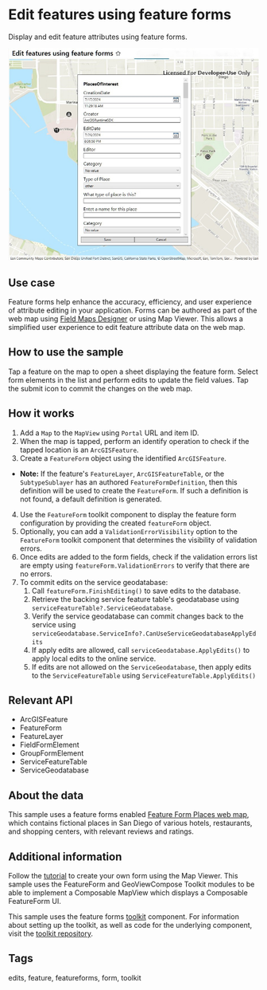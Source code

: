 # Edit features using feature forms

Display and edit feature attributes using feature forms.

![Image of Edit features using feature forms sample](EditFeaturesUsingFeatureForms.jpg)

## Use case

Feature forms help enhance the accuracy, efficiency, and user experience of attribute editing in your application. Forms can be authored as part of the web map using [Field Maps Designer](https://www.arcgis.com/apps/fieldmaps/) or using Map Viewer. This allows a simplified user experience to edit feature attribute data on the web map.

## How to use the sample

Tap a feature on the map to open a sheet displaying the feature form. Select form elements in the list and perform edits to update the field values. Tap the submit icon to commit the changes on the web map.

## How it works

1. Add a `Map` to the `MapView` using `Portal` URL and item ID.
2. When the map is tapped, perform an identify operation to check if the tapped location is an `ArcGISFeature`.
3. Create a `FeatureForm` object using the identified `ArcGISFeature`. 
  * **Note:** If the feature's `FeatureLayer`, `ArcGISFeatureTable`, or the `SubtypeSublayer` has an authored `FeatureFormDefinition`, then this definition will be used to create the `FeatureForm`. If such a definition is not found, a default definition is generated.
4. Use the `FeatureForm` toolkit component to display the feature form configuration by providing the created `featureForm` object.
5. Optionally, you can add a `ValidationErrorVisibility` option to the `FeatureForm` toolkit component that determines the visibility of validation errors.
6. Once edits are added to the form fields, check if the validation errors list are empty using `featureForm.ValidationErrors` to verify that there are no errors.
7. To commit edits on the service geodatabase:
    1. Call `featureForm.FinishEditing()` to save edits to the database.
    2. Retrieve the backing service feature table's geodatabase using `serviceFeatureTable?.ServiceGeodatabase`.
    3. Verify the service geodatabase can commit changes back to the service using `serviceGeodatabase.ServiceInfo?.CanUseServiceGeodatabaseApplyEdits`
    4. If apply edits are allowed, call `serviceGeodatabase.ApplyEdits()` to apply local edits to the online service.
    5. If edits are not allowed on the `ServiceGeodatabase`, then apply edits to the `ServiceFeatureTable` using `ServiceFeatureTable.ApplyEdits()`

## Relevant API

* ArcGISFeature
* FeatureForm
* FeatureLayer
* FieldFormElement
* GroupFormElement
* ServiceFeatureTable
* ServiceGeodatabase

## About the data

This sample uses a feature forms enabled [Feature Form Places web map](https://www.arcgis.com/home/item.html?id=516e4d6aeb4c495c87c41e11274c767f), which contains fictional places in San Diego of various hotels, restaurants, and shopping centers, with relevant reviews and ratings.

## Additional information

Follow the [tutorial](https://doc.arcgis.com/en/arcgis-online/create-maps/create-form-mv.htm) to create your own form using the Map Viewer. This sample uses the FeatureForm and GeoViewCompose Toolkit modules to be able to implement a Composable MapView which displays a Composable FeatureForm UI.

This sample uses the feature forms [toolkit](https://github.com/Esri/arcgis-maps-sdk-dotnet-toolkit/tree/main/src/Toolkit/Toolkit/UI/Controls/FeatureForm) component. For information about setting up the toolkit, as well as code for the underlying component, visit the [toolkit repository](https://github.com/Esri/arcgis-maps-sdk-dotnet-toolkit).

## Tags

edits, feature, featureforms, form, toolkit
